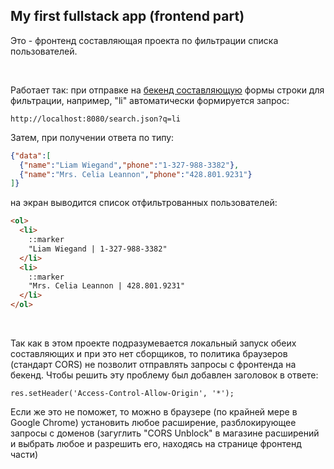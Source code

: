 ## My first fullstack app (frontend part)

Это - фронтенд составляющая проекта по фильтрации списка пользователей.

<br>

Работает так: при отправке на [бекенд составляющую](https://github.com/Auzmit/My_FullStack-App-backend-part/edit/main/README.md) формы строки для фильтрации, например, "li" автоматически формируется запрос:
```
http://localhost:8080/search.json?q=li
```

Затем, при получении ответа по типу:
```json
{"data":[
  {"name":"Liam Wiegand","phone":"1-327-988-3382"},
  {"name":"Mrs. Celia Leannon","phone":"428.801.9231"}
]}
```

на экран выводится список отфильтрованных пользователей:
```html
<ol>
  <li>
    ::marker
    "Liam Wiegand | 1-327-988-3382"
  </li>
  <li>
    ::marker
    "Mrs. Celia Leannon | 428.801.9231"
  </li>
</ol>
```

<br>

Так как в этом проекте подразумевается локальный запуск обеих составляющих и при это нет сборщиков, то политика браузеров (стандарт CORS) не позволит отправлять запросы с фронтенда на бекенд.
Чтобы решить эту проблему был добавлен заголовок в ответе:

```
res.setHeader('Access-Control-Allow-Origin', '*');
```

Если же это не поможет, то можно в браузере (по крайней мере в Google Chrome) установить любое расширение, разблокирующее запросы с доменов
(загуглить "CORS Unblock" в магазине расширений и выбрать любое и разрешить его, находясь на странице фронтенд части)
